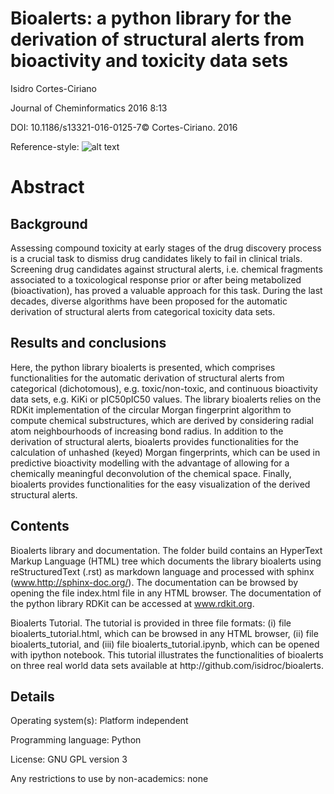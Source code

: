 Bioalerts: a python library for the derivation of structural alerts from bioactivity and toxicity data sets
=========

Isidro Cortes-Ciriano

Journal of Cheminformatics 2016 8:13

DOI: 10.1186/s13321-016-0125-7©  Cortes-Ciriano. 2016


Reference-style: 
![alt text](https://github.com/isidroc/bioalerts/blob/master/scheme.svg "Bioalerts scheme")

Abstract
=========
Background
------
Assessing compound toxicity at early stages of the drug discovery process is a crucial task to dismiss drug candidates likely to fail in clinical trials. Screening drug candidates against structural alerts, i.e. chemical fragments associated to a toxicological response prior or after being metabolized (bioactivation), has proved a valuable approach for this task. During the last decades, diverse algorithms have been proposed for the automatic derivation of structural alerts from categorical toxicity data sets.

Results and conclusions
------
Here, the python library bioalerts is presented, which comprises functionalities for the automatic derivation of structural alerts from categorical (dichotomous), e.g. toxic/non-toxic, and continuous bioactivity data sets, e.g. KiKi or pIC50pIC50 values. The library bioalerts relies on the RDKit implementation of the circular Morgan fingerprint algorithm to compute chemical substructures, which are derived by considering radial atom neighbourhoods of increasing bond radius. In addition to the derivation of structural alerts, bioalerts provides functionalities for the calculation of unhashed (keyed) Morgan fingerprints, which can be used in predictive bioactivity modelling with the advantage of allowing for a chemically meaningful deconvolution of the chemical space. Finally, bioalerts provides functionalities for the easy visualization of the derived structural alerts.

Contents
------
Bioalerts library and documentation. The folder build contains an HyperText Markup Language (HTML) tree which documents the library bioalerts using reStructuredText (.rst) as markdown language and processed with sphinx (www.http://sphinx-doc.org/). The documentation can be browsed by opening the file index.html file in any HTML browser. The documentation of the python library RDKit can be accessed at www.rdkit.org.

Bioalerts Tutorial. The tutorial is provided in three file formats: (i) file bioalerts_tutorial.html, which can be browsed in any HTML browser, (ii) file bioalerts_tutorial, and (iii) file bioalerts_tutorial.ipynb, which can be opened with ipython notebook. This tutorial illustrates the functionalities of bioalerts on three real world data sets available at http://​github.​com/​isidroc/​bioalerts.

Details
------
Operating system(s): Platform independent

Programming language: Python

License: GNU GPL version 3

Any restrictions to use by non-academics: none
